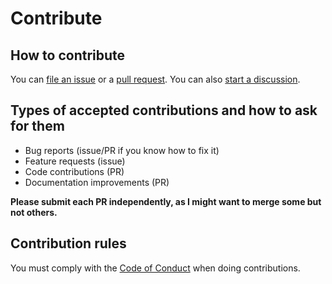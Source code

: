 # Contribute

## How to contribute

You can [file an issue](https://github.com/santi100a/timing-lib/issues) 
or a [pull request](https://github.com/santi100a/timing-lib/pulls). 
You can also [start a discussion](https://github.com/santi100a/timing-lib/discussions).
## Types of accepted contributions and how to ask for them
- Bug reports (issue/PR if you know how to fix it)
- Feature requests (issue)
- Code contributions (PR)
- Documentation improvements (PR)

**Please submit each PR independently, as I might want to merge some but not others.**

## Contribution rules
You must comply with the [Code of Conduct](CODE_OF_CONDUCT.md) when doing contributions.